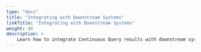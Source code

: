```yaml
---
type: "docs"
title: "Integrating with Downstream Systems"
linkTitle: "Integrating with Downstream Systems"
weight: 40
description: >
    Learn how to integrate Continuous Query results with downstream systems
---
```


